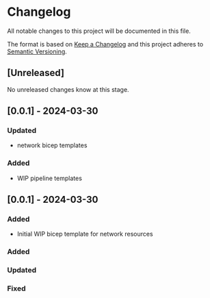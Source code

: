 # Changelog

All notable changes to this project will be documented in this file.

The format is based on [Keep a Changelog](http://keepachangelog.com/)
and this project adheres to [Semantic Versioning](http://semver.org/).

## [Unreleased]

No unreleased changes know at this stage.

## [0.0.1] - 2024-03-30
### Updated
- network bicep templates
### Added
- WIP pipeline templates

## [0.0.1] - 2024-03-30
### Added
- Initial WIP bicep template for network resources

### Added
### Updated
### Fixed

